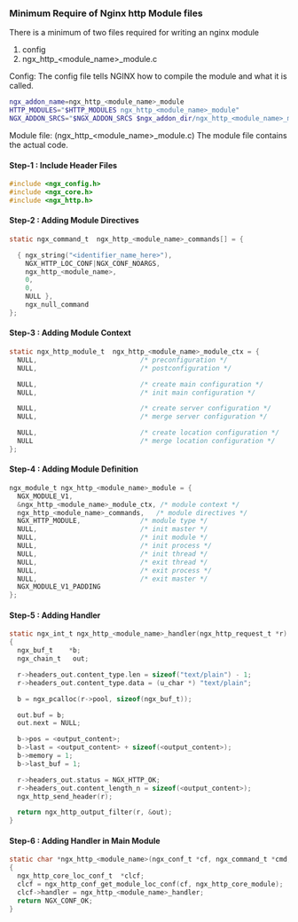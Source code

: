 ### Minimum Require of Nginx http Module files 
There is a minimum of two files required for writing an nginx module

1. config
2. ngx_http_<module_name>_module.c

Config: The config file tells NGINX how to compile the module and what it is called.

```bash
ngx_addon_name=ngx_http_<module_name>_module
HTTP_MODULES="$HTTP_MODULES ngx_http_<module_name>_module"
NGX_ADDON_SRCS="$NGX_ADDON_SRCS $ngx_addon_dir/ngx_http_<module_name>_module.c"
```

Module file: (ngx_http_<module_name>_module.c) The module file contains the actual code.

#### Step-1 : Include Header Files

```C
#include <ngx_config.h>
#include <ngx_core.h>
#include <ngx_http.h>
```

#### Step-2 : Adding Module Directives

```C
static ngx_command_t  ngx_http_<module_name>_commands[] = {

  { ngx_string("<identifier_name_here>"),
    NGX_HTTP_LOC_CONF|NGX_CONF_NOARGS,
    ngx_http_<module_name>,
    0,
    0,
    NULL },
    ngx_null_command
};
```


#### Step-3 : Adding  Module Context

```C
static ngx_http_module_t  ngx_http_<module_name>_module_ctx = {
  NULL,                          /* preconfiguration */
  NULL,                          /* postconfiguration */

  NULL,                          /* create main configuration */
  NULL,                          /* init main configuration */

  NULL,                          /* create server configuration */
  NULL,                          /* merge server configuration */

  NULL,                          /* create location configuration */
  NULL                           /* merge location configuration */
};
```

#### Step-4 : Adding Module Definition

```C
ngx_module_t ngx_http_<module_name>_module = {
  NGX_MODULE_V1,
  &ngx_http_<module_name>_module_ctx, /* module context */
  ngx_http_<module_name>_commands,   /* module directives */
  NGX_HTTP_MODULE,               /* module type */
  NULL,                          /* init master */
  NULL,                          /* init module */
  NULL,                          /* init process */
  NULL,                          /* init thread */
  NULL,                          /* exit thread */
  NULL,                          /* exit process */
  NULL,                          /* exit master */
  NGX_MODULE_V1_PADDING
};
```

#### Step-5 : Adding Handler

```C
static ngx_int_t ngx_http_<module_name>_handler(ngx_http_request_t *r)
{
  ngx_buf_t    *b;
  ngx_chain_t   out;

  r->headers_out.content_type.len = sizeof("text/plain") - 1;
  r->headers_out.content_type.data = (u_char *) "text/plain";

  b = ngx_pcalloc(r->pool, sizeof(ngx_buf_t));

  out.buf = b;
  out.next = NULL;

  b->pos = <output_content>;
  b->last = <output_content> + sizeof(<output_content>);
  b->memory = 1;
  b->last_buf = 1;

  r->headers_out.status = NGX_HTTP_OK;
  r->headers_out.content_length_n = sizeof(<output_content>);
  ngx_http_send_header(r);

  return ngx_http_output_filter(r, &out);
}
```

#### Step-6 : Adding Handler in Main Module

```C
static char *ngx_http_<module_name>(ngx_conf_t *cf, ngx_command_t *cmd, void *conf)
{
  ngx_http_core_loc_conf_t  *clcf;
  clcf = ngx_http_conf_get_module_loc_conf(cf, ngx_http_core_module);
  clcf->handler = ngx_http_<module_name>_handler;
  return NGX_CONF_OK;
}
```